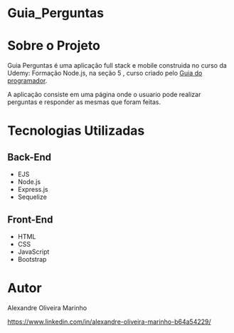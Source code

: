 # Guia_Perguntas
# Sobre o Projeto
  Guia Perguntas é uma aplicação full stack e mobile construida no curso da Udemy: Formação Node.js, na seção 5 , curso criado pelo [Guia do programador](https://www.udemy.com/course/formacao-nodejs/ "Link do Curso"). 
  
  A aplicação consiste  em uma página onde o usuario pode realizar perguntas e responder as mesmas que foram feitas.
  
# Tecnologias Utilizadas

## Back-End
- EJS
- Node.js
- Express.js
- Sequelize

## Front-End
- HTML
- CSS
- JavaScript
- Bootstrap


# Autor 
Alexandre Oliveira Marinho

https://www.linkedin.com/in/alexandre-oliveira-marinho-b64a54229/




